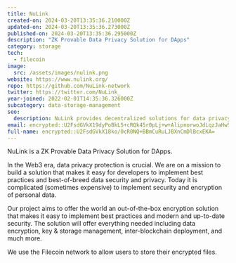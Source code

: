 ```yaml
---
title: NuLink
created-on: 2024-03-20T13:35:36.210000Z
updated-on: 2024-03-20T13:35:36.273000Z
published-on: 2024-03-20T13:35:36.295000Z
description: "ZK Provable Data Privacy Solution for DApps"
category: storage
tech:
  - filecoin
image:
  src: /assets/images/nulink.png
website: https://www.nulink.org/
repo: https://github.com/NuLink-network
twitter: https://twitter.com/NuLink_
year-joined: 2022-02-01T14:35:36.326000Z
subcategory: data-storage-management
seo:
  description: NuLink provides decentralized solutions for data privacy and security.
email: encrypted::U2FsdGVkX19dyPoBkL5+cRQk45r0pLj+w+AlipnorwoJdLqzJaHw5L74yVokxglP
full-name: encrypted::U2FsdGVkX18ko/0cR0NQ+BBmCuRuLJBXnCmDlBcxEKA=
---
```


NuLink is a ZK Provable Data Privacy Solution for DApps.

In the Web3 era, data privacy protection is crucial. We are on a mission to build a solution that makes it easy for developers to implement best practices and best-of-breed data security and privacy. Today it is complicated (sometimes expensive) to implement security and encryption of personal data.

Our project aims to offer the world an out-of-the-box encryption solution that makes it easy to implement best practices and modern and up-to-date security. The solution will offer everything needed including data encryption, key & storage management, inter-blockchain deployment, and much more.

We use the Filecoin network to allow users to store their encrypted files.
